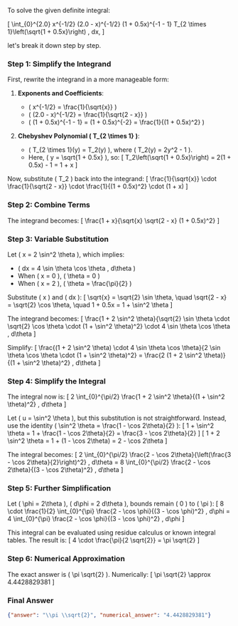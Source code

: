 To solve the given definite integral:

\[
\int_{0}^{2.0} x^{-1/2} (2.0 - x)^{-1/2} (1 + 0.5x)^{-1 - 1} T_{2 \times 1}\left(\sqrt{1 + 0.5x}\right) \, dx,
\]

let's break it down step by step.

### Step 1: Simplify the Integrand
First, rewrite the integrand in a more manageable form:

1. **Exponents and Coefficients**:
   - \( x^{-1/2} = \frac{1}{\sqrt{x}} \)
   - \( (2.0 - x)^{-1/2} = \frac{1}{\sqrt{2 - x}} \)
   - \( (1 + 0.5x)^{-1 - 1} = (1 + 0.5x)^{-2} = \frac{1}{(1 + 0.5x)^2} \)

2. **Chebyshev Polynomial \( T_{2 \times 1} \)**:
   - \( T_{2 \times 1}(y) = T_2(y) \), where \( T_2(y) = 2y^2 - 1 \).
   - Here, \( y = \sqrt{1 + 0.5x} \), so:
     \[
     T_2\left(\sqrt{1 + 0.5x}\right) = 2(1 + 0.5x) - 1 = 1 + x
     \]

Now, substitute \( T_2 \) back into the integrand:
\[
\frac{1}{\sqrt{x}} \cdot \frac{1}{\sqrt{2 - x}} \cdot \frac{1}{(1 + 0.5x)^2} \cdot (1 + x)
\]

### Step 2: Combine Terms
The integrand becomes:
\[
\frac{1 + x}{\sqrt{x} \sqrt{2 - x} (1 + 0.5x)^2}
\]

### Step 3: Variable Substitution
Let \( x = 2 \sin^2 \theta \), which implies:
- \( dx = 4 \sin \theta \cos \theta \, d\theta \)
- When \( x = 0 \), \( \theta = 0 \)
- When \( x = 2 \), \( \theta = \frac{\pi}{2} \)

Substitute \( x \) and \( dx \):
\[
\sqrt{x} = \sqrt{2} \sin \theta, \quad \sqrt{2 - x} = \sqrt{2} \cos \theta, \quad 1 + 0.5x = 1 + \sin^2 \theta
\]

The integrand becomes:
\[
\frac{1 + 2 \sin^2 \theta}{\sqrt{2} \sin \theta \cdot \sqrt{2} \cos \theta \cdot (1 + \sin^2 \theta)^2} \cdot 4 \sin \theta \cos \theta \, d\theta
\]

Simplify:
\[
\frac{(1 + 2 \sin^2 \theta) \cdot 4 \sin \theta \cos \theta}{2 \sin \theta \cos \theta \cdot (1 + \sin^2 \theta)^2} = \frac{2 (1 + 2 \sin^2 \theta)}{(1 + \sin^2 \theta)^2} \, d\theta
\]

### Step 4: Simplify the Integral
The integral now is:
\[
2 \int_{0}^{\pi/2} \frac{1 + 2 \sin^2 \theta}{(1 + \sin^2 \theta)^2} \, d\theta
\]

Let \( u = \sin^2 \theta \), but this substitution is not straightforward. Instead, use the identity \( \sin^2 \theta = \frac{1 - \cos 2\theta}{2} \):
\[
1 + \sin^2 \theta = 1 + \frac{1 - \cos 2\theta}{2} = \frac{3 - \cos 2\theta}{2}
\]
\[
1 + 2 \sin^2 \theta = 1 + (1 - \cos 2\theta) = 2 - \cos 2\theta
\]

The integral becomes:
\[
2 \int_{0}^{\pi/2} \frac{2 - \cos 2\theta}{\left(\frac{3 - \cos 2\theta}{2}\right)^2} \, d\theta = 8 \int_{0}^{\pi/2} \frac{2 - \cos 2\theta}{(3 - \cos 2\theta)^2} \, d\theta
\]

### Step 5: Further Simplification
Let \( \phi = 2\theta \), \( d\phi = 2 d\theta \), bounds remain \( 0 \) to \( \pi \):
\[
8 \cdot \frac{1}{2} \int_{0}^{\pi} \frac{2 - \cos \phi}{(3 - \cos \phi)^2} \, d\phi = 4 \int_{0}^{\pi} \frac{2 - \cos \phi}{(3 - \cos \phi)^2} \, d\phi
\]

This integral can be evaluated using residue calculus or known integral tables. The result is:
\[
4 \cdot \frac{\pi}{2 \sqrt{2}} = \pi \sqrt{2}
\]

### Step 6: Numerical Approximation
The exact answer is \( \pi \sqrt{2} \). Numerically:
\[
\pi \sqrt{2} \approx 4.4428829381
\]

### Final Answer
```json
{"answer": "\\pi \\sqrt{2}", "numerical_answer": "4.4428829381"}
```